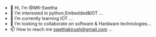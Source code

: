 - 👋 Hi, I’m @MK-Swetha
- 👀 I’m interested in  python,Embedded&IOT ...
- 🌱 I’m currently learning IOT ...
- 💞️ I’m looking to collaborate on software & Hardware technologies...
- 📫 How to reach me swethakirush@gmail.com ...

<!---
MK-Swetha/MK-Swetha is a ✨ special ✨ repository because its `README.md` (this file) appears on your GitHub profile.
You can click the Preview link to take a look at your changes.
--->
